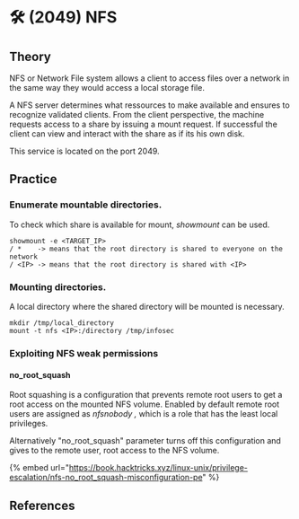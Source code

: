 # 🛠️ (2049) NFS

## Theory

NFS or Network File system allows a client to access files over a network in the same way they would access a local storage file.

A NFS server determines what ressources to make available and ensures to recognize validated clients. From the client perspective, the machine requests access to a share by issuing a mount request. If successful the client can view and interact with the share as if its his own disk.

This service is located on the port 2049.

## Practice

### Enumerate mountable directories.

To check which share is available for mount, _showmount_ can be used.

```
showmount -e <TARGET_IP> 
/ *    -> means that the root directory is shared to everyone on the network
/ <IP> -> means that the root directory is shared with <IP>
```

### Mounting directories.

A local directory where the shared directory will be mounted is necessary.

```
mkdir /tmp/local_directory
mount -t nfs <IP>:/directory /tmp/infosec
```

### Exploiting NFS weak permissions

#### no_root_squash

Root squashing is a configuration that prevents remote root users to get a root access on the mounted NFS volume. Enabled by default remote root users are assigned as _nfsnobody ,_ which is a role that has the least local privileges.

Alternatively "no_root_squash" parameter turns off this configuration and gives to the remote user, root access to the NFS volume.

{% embed url="https://book.hacktricks.xyz/linux-unix/privilege-escalation/nfs-no_root_squash-misconfiguration-pe" %}

## References
